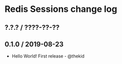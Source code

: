 Redis Sessions change log
=========================

## ?.?.? / ????-??-??

## 0.1.0 / 2019-08-23

* Hello World! First release - @thekid